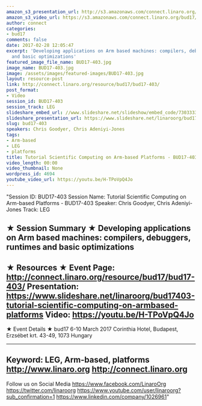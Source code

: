 ```yaml
---
amazon_s3_presentation_url: http://s3.amazonaws.com/connect.linaro.org/bud17/Presentations/BUD17-403%20Scientific_Computing_on_Arm.pdf
amazon_s3_video_url: https://s3.amazonaws.com/connect.linaro.org/bud17/Videos/Thursday/BUD17-403%20Tutorial%20Scientific%20Computing%20on%20Arm-based%20Platforms.mp4
author: connect
categories:
- bud17
comments: false
date: 2017-02-28 12:05:47
excerpt: 'Developing applications on Arm based machines: compilers, debuggers, runtimes
  and basic optimizations'
featured_image_file_name: BUD17-403.jpg
image_name: BUD17-403.jpg
image: /assets/images/featured-images/BUD17-403.jpg
layout: resource-post
link: http://connect.linaro.org/resource/bud17/bud17-403/
post_format:
- Video
session_id: BUD17-403
session_track: LEG
slideshare_embed_url: //www.slideshare.net/slideshow/embed_code/73033335
slideshare_presentation_url: https://www.slideshare.net/linaroorg/bud17403-tutorial-scientific-computing-on-armbased-platforms
slug: bud17-403
speakers: Chris Goodyer, Chris Adeniyi-Jones
tags:
- Arm-based
- LEG
- platforms
title: Tutorial Scientific Computing on Arm-based Platforms - BUD17-403
video_length: 00:00
video_thumbnail: None
wordpress_id: 4694
youtube_video_url: https://youtu.be/H-TPoVpQ4Jo
---
```


"Session ID: BUD17-403
Session Name: Tutorial Scientific Computing on Arm-based Platforms - BUD17-403
Speaker: Chris Goodyer, Chris Adeniyi-Jones
Track: LEG


★ Session Summary ★
Developing applications on Arm based machines: compilers, debuggers, runtimes and basic optimizations
---------------------------------------------------
★ Resources ★
Event Page: http://connect.linaro.org/resource/bud17/bud17-403/
Presentation: https://www.slideshare.net/linaroorg/bud17403-tutorial-scientific-computing-on-armbased-platforms
Video: https://youtu.be/H-TPoVpQ4Jo
 ---------------------------------------------------

★ Event Details ★
bud17
6-10 March 2017
Corinthia Hotel, Budapest,
Erzsébet krt. 43-49,
1073 Hungary

---------------------------------------------------
Keyword: LEG, Arm-based, platforms
http://www.linaro.org
http://connect.linaro.org
---------------------------------------------------
Follow us on Social Media
https://www.facebook.com/LinaroOrg
https://twitter.com/linaroorg
https://www.youtube.com/user/linaroorg?sub_confirmation=1
https://www.linkedin.com/company/1026961"
